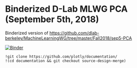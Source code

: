 # Binderized D-Lab MLWG PCA (September 5th, 2018)

Binderized version of https://github.com/dlab-berkeley/MachineLearningWG/tree/master/Fall2018/sep5-PCA

[![Binder](https://mybinder.org/badge.svg)](https://mybinder.org/v2/gh/aculich/mlwg-2018-09-05-pca/fix/python-deps?filepath=PCA-python.ipynb)

```
!git clone https://github.com/plotly/documentation/
!(cd documentation && git checkout source-design-merge)
```
